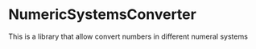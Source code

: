 # NumericSystemsConverter
This is a library that allow convert numbers in different numeral systems
